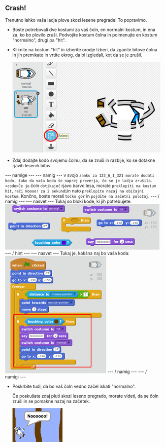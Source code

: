 ## Crash!

Trenutno lahko vaša ladja plove skozi lesene pregrade! To popravimo.

+ Boste potrebovali dve kostumi za vaš čoln, en normalni kostum, in ena za, ko bo plovilo zruši. Podvojite kostum čolna in poimenujte en kostum "normalno", drugi pa "hit".

+ Kliknite na kostum "hit" in izberite orodje Izberi, da zganite bitove čolna in jih premikate in vrtite okrog, da bi izgledali, kot da se je zrušil.
    
    ![screenshot](images/boat-hit-costume.png)

+ Zdaj dodajte kodo svojemu čolnu, da se zruši in razbije, ko se dotakne rjavih lesenih bitov.

\--- namige \--- \--- namig \--- v svojo `zanko za 123_6_1_321 morate dodati kodo, tako da vaša koda še naprej preverja, če se je ladja zrušila. <code>Če je` čoln `dotikajoč` rjavo barvo lesa, morate `preklopiti na kostum hit`, `reči Noooo! za 2 sekundi`in nato `preklopite nazaj na običajni kostum`. Končno, boste morali `točko gor` in `pojdite na začetni položaj`. \--- / namig \--- \--- nasvet \--- Tukaj so bloki kode, ki jih potrebujete: ![screenshot](images/boat-hit-blocks.png) \--- / hint \--- \--- nasvet \--- Tukaj je, kakšna naj bo vaša koda: ![screenshot](images/boat-hit-code.png) \--- / namig \--- \--- / namigi \---

+ Poskrbite tudi, da bo vaš čoln vedno začel iskati "normalno".
    
    Če poskušate zdaj pluti skozi leseno pregrado, morate videti, da se čoln zruši in se pomakne nazaj na začetek.
    
    ![screenshot](images/boat-crash.png)